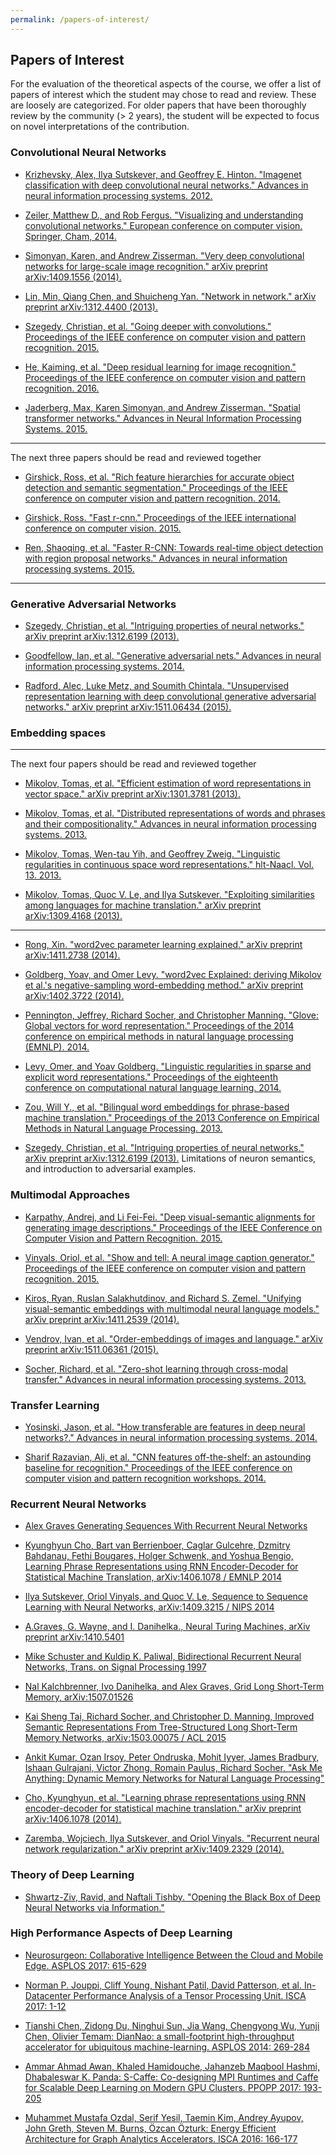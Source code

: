```yaml
---
permalink: /papers-of-interest/
---
```


## Papers of Interest

For the evaluation of the theoretical aspects of the course, we offer a list of papers of interest which the student may chose to read and review. These are loosely are categorized. For older papers that have been thoroughly review by the community (> 2 years), the student will be expected to focus on novel interpretations of the contribution. 


<a name='history'></a>
### Convolutional Neural Networks

- [Krizhevsky, Alex, Ilya Sutskever, and Geoffrey E. Hinton. "Imagenet classification with deep convolutional neural networks." Advances in neural information processing systems. 2012.](http://papers.nips.cc/paper/4824-imagenet-classification-with-deep-convolutional-neural-networks.pdf)

- [Zeiler, Matthew D., and Rob Fergus. "Visualizing and understanding convolutional networks." European conference on computer vision. Springer, Cham, 2014.](https://arxiv.org/pdf/1311.2901v3.pdf)

- [Simonyan, Karen, and Andrew Zisserman. "Very deep convolutional networks for large-scale image recognition." arXiv preprint arXiv:1409.1556 (2014).](https://arxiv.org/pdf/1409.1556v6.pdf)

- [Lin, Min, Qiang Chen, and Shuicheng Yan. "Network in network." arXiv preprint arXiv:1312.4400 (2013).](https://arxiv.org/pdf/1312.4400v3.pdf)

- [Szegedy, Christian, et al. "Going deeper with convolutions." Proceedings of the IEEE conference on computer vision and pattern recognition. 2015.](http://www.cv-foundation.org/openaccess/content_cvpr_2015/papers/Szegedy_Going_Deeper_With_2015_CVPR_paper.pdf)

- [He, Kaiming, et al. "Deep residual learning for image recognition." Proceedings of the IEEE conference on computer vision and pattern recognition. 2016.](https://arxiv.org/pdf/1512.03385v1.pdf)

- [Jaderberg, Max, Karen Simonyan, and Andrew Zisserman. "Spatial transformer networks." Advances in Neural Information Processing Systems. 2015.](https://arxiv.org/pdf/1506.02025.pdf)

---
The next three papers should be read and reviewed together

- [Girshick, Ross, et al. "Rich feature hierarchies for accurate object detection and semantic segmentation." Proceedings of the IEEE conference on computer vision and pattern recognition. 2014.](https://arxiv.org/pdf/1311.2524v5.pdf)

- [Girshick, Ross. "Fast r-cnn." Proceedings of the IEEE international conference on computer vision. 2015.](https://arxiv.org/pdf/1504.08083.pdf)

- [Ren, Shaoqing, et al. "Faster R-CNN: Towards real-time object detection with region proposal networks." Advances in neural information processing systems. 2015.](http://arxiv.org/pdf/1506.01497v3.pdf)

---

### Generative Adversarial Networks

- [Szegedy, Christian, et al. "Intriguing properties of neural networks." arXiv preprint arXiv:1312.6199 (2013).](https://arxiv.org/pdf/1312.6199v4.pdf)

- [Goodfellow, Ian, et al. "Generative adversarial nets." Advances in neural information processing systems. 2014.](http://papers.nips.cc/paper/5423-generative-adversarial-nets.pdf)

- [Radford, Alec, Luke Metz, and Soumith Chintala. "Unsupervised representation learning with deep convolutional generative adversarial networks." arXiv preprint arXiv:1511.06434 (2015).](https://arxiv.org/pdf/1511.06434.pdf)

### Embedding spaces

---
The next four papers should be read and reviewed together

- [Mikolov, Tomas, et al. "Efficient estimation of word representations in vector space." arXiv preprint arXiv:1301.3781 (2013).](https://arxiv.org/pdf/1301.3781.pdf)
 
- [Mikolov, Tomas, et al. "Distributed representations of words and phrases and their compositionality." Advances in neural information processing systems. 2013.](https://papers.nips.cc/paper/5021-distributed-representations-of-words-and-phrases-and-their-compositionality.pdf)
 
- [Mikolov, Tomas, Wen-tau Yih, and Geoffrey Zweig. "Linguistic regularities in continuous space word representations." hlt-Naacl. Vol. 13. 2013.](http://www.aclweb.org/anthology/N13-1090)

- [Mikolov, Tomas, Quoc V. Le, and Ilya Sutskever. "Exploiting similarities among languages for machine translation." arXiv preprint arXiv:1309.4168 (2013).](https://arxiv.org/pdf/1309.4168v1.pdf)

---

- [Rong, Xin. "word2vec parameter learning explained." arXiv preprint arXiv:1411.2738 (2014).](https://arxiv.org/pdf/1411.2738)

- [Goldberg, Yoav, and Omer Levy. "word2vec Explained: deriving Mikolov et al.'s negative-sampling word-embedding method." arXiv preprint arXiv:1402.3722 (2014).](https://arxiv.org/pdf/1402.3722)

- [Pennington, Jeffrey, Richard Socher, and Christopher Manning. "Glove: Global vectors for word representation." Proceedings of the 2014 conference on empirical methods in natural language processing (EMNLP). 2014.](https://nlp.stanford.edu/pubs/glove.pdfi)

- [Levy, Omer, and Yoav Goldberg. "Linguistic regularities in sparse and explicit word representations." Proceedings of the eighteenth conference on computational natural language learning. 2014.](http://www.aclweb.org/anthology/W14-1618)

- [Zou, Will Y., et al. "Bilingual word embeddings for phrase-based machine translation." Proceedings of the 2013 Conference on Empirical Methods in Natural Language Processing. 2013.](http://ai.stanford.edu/~wzou/emnlp2013_ZouSocherCerManning.pdf)

- [Szegedy, Christian, et al. "Intriguing properties of neural networks." arXiv preprint arXiv:1312.6199 (2013).](https://arxiv.org/pdf/1312.6199.pdf) 
Limitations of neuron semantics, and introduction to adversarial examples.

### Multimodal Approaches

- [Karpathy, Andrej, and Li Fei-Fei. "Deep visual-semantic alignments for generating image descriptions." Proceedings of the IEEE Conference on Computer Vision and Pattern Recognition. 2015.](https://arxiv.org/pdf/1412.2306v2.pdf)

- [Vinyals, Oriol, et al. "Show and tell: A neural image caption generator." Proceedings of the IEEE conference on computer vision and pattern recognition. 2015.](http://www.cv-foundation.org/openaccess/content_cvpr_2015/papers/Vinyals_Show_and_Tell_2015_CVPR_paper.pdf)

- [Kiros, Ryan, Ruslan Salakhutdinov, and Richard S. Zemel. "Unifying visual-semantic embeddings with multimodal neural language models." arXiv preprint arXiv:1411.2539 (2014).](https://arxiv.org/pdf/1411.2539)

- [Vendrov, Ivan, et al. "Order-embeddings of images and language." arXiv preprint arXiv:1511.06361 (2015).](https://arxiv.org/pdf/1511.06361.pdf)

- [Socher, Richard, et al. "Zero-shot learning through cross-modal transfer." Advances in neural information processing systems. 2013.](https://nlp.stanford.edu/~socherr/SocherGanjooManningNg_NIPS2013.pdf)

### Transfer Learning

- [Yosinski, Jason, et al. "How transferable are features in deep neural networks?." Advances in neural information processing systems. 2014.](https://arxiv.org/pdf/1411.1792v1.pdf)

- [Sharif Razavian, Ali, et al. "CNN features off-the-shelf: an astounding baseline for recognition." Proceedings of the IEEE conference on computer vision and pattern recognition workshops. 2014.](https://arxiv.org/pdf/1403.6382.pdf)

### Recurrent Neural Networks

-  [Alex Graves Generating Sequences With Recurrent Neural Networks](https://arxiv.org/pdf/1308.0850)

- [Kyunghyun Cho, Bart van Berrienboer, Caglar Gulcehre, Dzmitry Bahdanau, Fethi Bougares, Holger Schwenk, and Yoshua Bengio, Learning Phrase Representations using RNN Encoder-Decoder for Statistical Machine Translation, arXiv:1406.1078 / EMNLP 2014](http://arxiv.org/pdf/1406.1078)

 - [Ilya Sutskever, Oriol Vinyals, and Quoc V. Le, Sequence to Sequence Learning with Neural Networks, arXiv:1409.3215 / NIPS 2014](http://papers.nips.cc/paper/5346-sequence-to-sequence-learning-with-neural-networks.pdf)

 - [A.Graves, G. Wayne, and I. Danihelka., Neural Turing Machines, arXiv preprint arXiv:1410.5401](http://arxiv.org/pdf/1410.5401)

 - [Mike Schuster and Kuldip K. Paliwal, Bidirectional Recurrent Neural Networks, Trans. on Signal Processing 1997](http://www.di.ufpe.br/%7Efnj/RNA/bibliografia/BRNN.pdf)

 - [Nal Kalchbrenner, Ivo Danihelka, and Alex Graves, Grid Long Short-Term Memory, arXiv:1507.01526](http://arxiv.org/pdf/1507.01526)

 - [Kai Sheng Tai, Richard Socher, and Christopher D. Manning, Improved Semantic Representations From Tree-Structured Long Short-Term Memory Networks, arXiv:1503.00075 / ACL 2015](http://arxiv.org/pdf/1503.00075)

 - [Ankit Kumar, Ozan Irsoy, Peter Ondruska, Mohit Iyyer, James Bradbury, Ishaan Gulrajani, Victor Zhong, Romain Paulus, Richard Socher, "Ask Me Anything: Dynamic Memory Networks for Natural Language Processing"](http://arxiv.org/abs/1506.07285)

 - [Cho, Kyunghyun, et al. "Learning phrase representations using RNN encoder-decoder for statistical machine translation." arXiv preprint arXiv:1406.1078 (2014).](https://arxiv.org/pdf/1406.1078)

 - [Zaremba, Wojciech, Ilya Sutskever, and Oriol Vinyals. "Recurrent neural network regularization." arXiv preprint arXiv:1409.2329 (2014).](https://arxiv.org/pdf/1409.2329.pdf)

### Theory of Deep Learning

- [Shwartz-Ziv, Ravid, and Naftali Tishby. "Opening the Black Box of Deep Neural Networks via Information."](https://arxiv.org/abs/1703.00810)

### High Performance Aspects of Deep Learning

- [Neurosurgeon: Collaborative Intelligence Between the Cloud and Mobile Edge. ASPLOS 2017: 615-629](http://web.eecs.umich.edu/~jahausw/publications/kang2017neurosurgeon.pdf)

- [Norman P. Jouppi, Cliff Young, Nishant Patil, David Patterson, et al. In-Datacenter Performance Analysis of a Tensor Processing Unit. ISCA 2017: 1-12](https://arxiv.org/abs/1704.04760)

- [Tianshi Chen, Zidong Du, Ninghui Sun, Jia Wang, Chengyong Wu, Yunji Chen, Olivier Temam:
DianNao: a small-footprint high-throughput accelerator for ubiquitous machine-learning. ASPLOS 2014: 269-284](http://novel.ict.ac.cn/ychen/pdf/DianNao.pdf)

- [Ammar Ahmad Awan, Khaled Hamidouche, Jahanzeb Maqbool Hashmi, Dhabaleswar K. Panda:
S-Caffe: Co-designing MPI Runtimes and Caffe for Scalable Deep Learning on Modern GPU Clusters. PPOPP 2017: 193-205](https://dl.acm.org/citation.cfm?id=3018769&dl=ACM&coll=DL&CFID=995532436&CFTOKEN=69605876)

- [Muhammet Mustafa Ozdal, Serif Yesil, Taemin Kim, Andrey Ayupov, John Greth, Steven M. Burns, Özcan Özturk:
Energy Efficient Architecture for Graph Analytics Accelerators. ISCA 2016: 166-177](https://dl.acm.org/citation.cfm?id=3001155)
